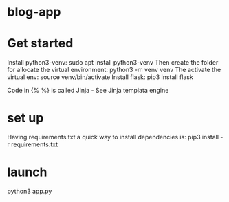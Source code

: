 # blog-app

# Get started
Install python3-venv:
sudo apt install python3-venv
Then create the folder for allocate the virtual environment:
python3 -m venv venv
The activate the virtual env:
source venv/bin/activate
Install flask:
pip3 install flask

Code in {% %} is called Jinja - See Jinja templata engine

# set up
Having requirements.txt a quick way to install dependencies is:
pip3 install -r requirements.txt

# launch
python3 app.py